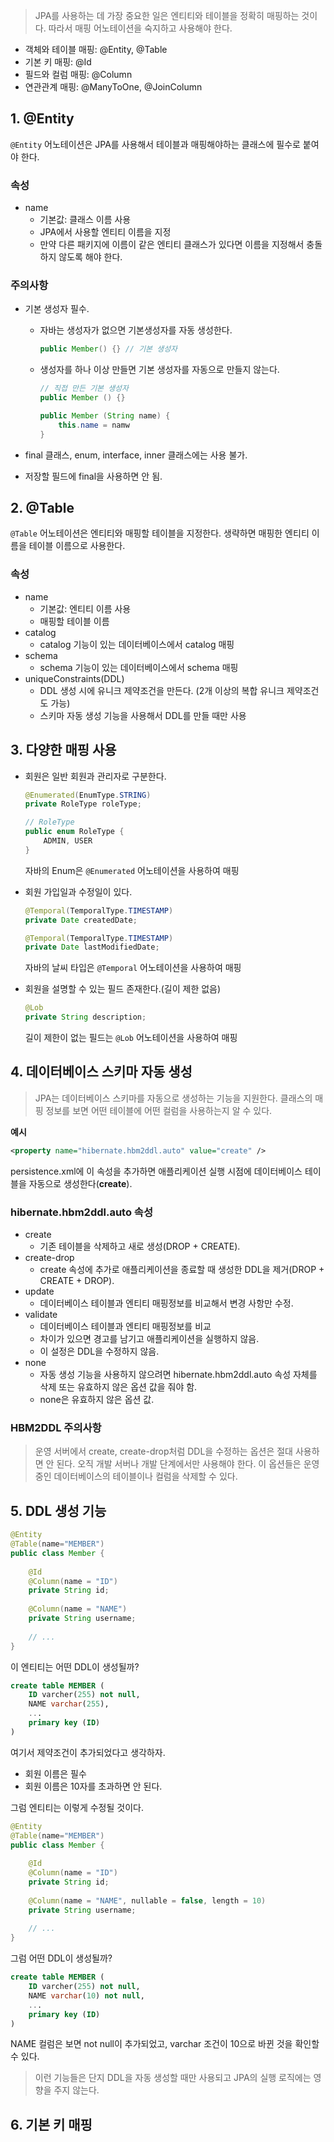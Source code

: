 > JPA를 사용하는 데 가장 중요한 일은 엔티티와 테이블을 정확히 매핑하는 것이다. 따라서 매핑 어노테이션을 숙지하고 사용해야 한다.

- 객체와 테이블 매핑: @Entity, @Table
- 기본 키 매핑: @Id
- 필드와 컬럼 매핑: @Column
- 연관관계 매핑: @ManyToOne, @JoinColumn

## 1. @Entity

`@Entity` 어노테이션은 JPA를 사용해서 테이블과 매핑해야하는 클래스에 필수로 붙여야 한다.

### 속성

- name
  - 기본값: 클래스 이름 사용
  - JPA에서 사용할 엔티티 이름을 지정
  - 만약 다른 패키지에 이름이 같은 엔티티 클래스가 있다면 이름을 지정해서 충돌하지 않도록 해야 한다.

### 주의사항

- 기본 생성자 필수.

  - 자바는 생성자가 없으면 기본생성자를 자동 생성한다.

    ```java
    public Member() {} // 기본 생성자
    ```

  - 생성자를 하나 이상 만들면 기본 생성자를 자동으로 만들지 않는다.

    ```java
    // 직접 만든 기본 생성자
    public Member () {}
    
    public Member (String name) {
        this.name = namw
    }
    ```

- final 클래스, enum, interface, inner 클래스에는 사용 불가.

- 저장할 필드에 final을 사용하면 안 됨.

## 2. @Table

`@Table` 어노테이션은 엔티티와 매핑할 테이블을 지정한다. 생략하면 매핑한 엔티티 이름을 테이블 이름으로 사용한다.

### 속성

- name
  - 기본값: 엔티티 이름 사용
  - 매핑할 테이블 이름
- catalog
  - catalog 기능이 있는 데이터베이스에서 catalog 매핑
- schema
  - schema 기능이 있는 데이터베이스에서 schema 매핑
- uniqueConstraints(DDL)
  - DDL 생성 시에 유니크 제약조건을 만든다. (2개 이상의 복합 유니크 제약조건도 가능)
  - 스키마 자동 생성 기능을 사용해서 DDL를 만들 때만 사용

## 3. 다양한 매핑 사용

- 회원은 일반 회원과 관리자로 구분한다.

  ```java
  @Enumerated(EnumType.STRING)
  private RoleType roleType;
  ```

  ```java
  // RoleType
  public enum RoleType {
      ADMIN, USER
  }
  ```

  자바의 Enum은 `@Enumerated` 어노테이션을 사용하여 매핑

- 회원 가입일과 수정일이 있다.

  ```java
  @Temporal(TemporalType.TIMESTAMP)
  private Date createdDate;
  
  @Temporal(TemporalType.TIMESTAMP)
  private Date lastModifiedDate;
  ```

  자바의 날씨 타입은 `@Temporal` 어노테이션을 사용하여 매핑

- 회원을 설명할 수 있는 필드 존재한다.(길이 제한 없음)

  ```java
  @Lob
  private String description;
  ```

  길이 제한이 없는 필드는 `@Lob` 어노테이션을 사용하여 매핑

## 4. 데이터베이스 스키마 자동 생성

> JPA는 데이터베이스 스키마를 자동으로 생성하는 기능을 지원한다. 클래스의 매핑 정보를 보면 어떤 테이블에 어떤 컬럼을 사용하는지 알 수 있다.

**예시**

```xml
<property name="hibernate.hbm2ddl.auto" value="create" />
```

persistence.xml에 이 속성을 추가하면 애플리케이션 실행 시점에 데이터베이스 테이블을 자동으로 생성한다(**create**).

### hibernate.hbm2ddl.auto 속성

- create
  - 기존 테이블을 삭제하고 새로 생성(DROP + CREATE).
- create-drop
  - create 속성에 추가로 애플리케이션을 종료할 때 생성한 DDL을 제거(DROP + CREATE + DROP).
- update
  - 데이터베이스 테이블과 엔티티 매핑정보를 비교해서 변경 사항만 수정.
- validate
  - 데이터베이스 테이블과 엔티티 매핑정보를 비교
  - 차이가 있으면 경고를 남기고 애플리케이션을 실행하지 않음.
  - 이 설정은 DDL을 수정하지 않음.
- none
  - 자동 생성 기능을 사용하지 않으려면 hibernate.hbm2ddl.auto 속성 자체를 삭제 또는 유효하지 않은 옵션 값을 줘야 함.
  - none은 유효하지 않은 옵션 값.

### HBM2DDL 주의사항

> 운영 서버에서 create, create-drop처럼 DDL을 수정하는 옵션은 절대 사용하면 안 된다. 오직 개발 서버나 개발 단계에서만 사용해야 한다. 이 옵션들은 운영 중인 데이터베이스의 테이블이나 컬럼을 삭제할 수 있다.

## 5. DDL 생성 기능

```java
@Entity
@Table(name="MEMBER")
public class Member {
    
    @Id
    @Column(name = "ID")
    private String id;
    
    @Column(name = "NAME")
    private String username;
    
    // ...
}
```

이 엔티티는 어떤 DDL이 생성될까?

```sql
create table MEMBER (
	ID varcher(255) not null,
    NAME varchar(255),
    ...
    primary key (ID)
)
```

여기서 제약조건이 추가되었다고 생각하자.

- 회원 이름은 필수
- 회원 이름은 10자를 초과하면 안 된다.

그럼 엔티티는 이렇게 수정될 것이다.

```java
@Entity
@Table(name="MEMBER")
public class Member {
    
    @Id
    @Column(name = "ID")
    private String id;
    
    @Column(name = "NAME", nullable = false, length = 10)
    private String username;
    
    // ...
}
```

그럼 어떤 DDL이 생성될까?

```sql
create table MEMBER (
	ID varcher(255) not null,
    NAME varchar(10) not null,
    ...
    primary key (ID)
)
```

NAME 컬럼은 보면 not null이 추가되었고, varchar 조건이 10으로 바뀐 것을 확인할 수 있다.

> 이런 기능들은 단지 DDL을 자동 생성할 때만 사용되고 JPA의 실행 로직에는 영향을 주지 않는다.

## 6. 기본 키 매핑


